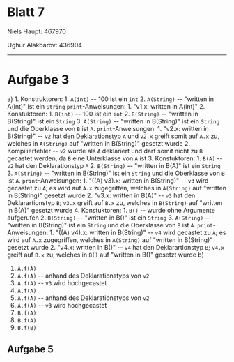 # Blatt 7

Niels Haupt: 467970

Ughur Alakbarov: 436904

---

# Aufgabe 3
a)
  1.
    Konstruktoren:
      1. `A(int)` -- 100 ist ein `int`
      2. `A(String)` -- "written in A(int)" ist ein `String`
    `print`-Anweisungen:
      1. "v1.x: written in A(int)"
  2.
    Konstuktoren:
      1. `B(int)` -- 100 ist ein `int`
      2. `B(String)` -- "written in B(String)" ist ein `String`
      3. `A(String)` -- "written in B(String)" ist ein `String` und die Oberklasse von `B` ist `A`.
    `print`-Anweisungen:
      1. "v2.x: written in B(String)" -- `v2` hat den Deklarationstyp `A` und `v2.x` greift somit auf `A.x` zu, welches in `A(String)` auf "written in B(String)" gesetzt wurde
      2. Kompilierfehler -- `v2` wurde als `A` deklariert und darf somit nicht zu `B` gecastet werden, da `B` eine Unterklasse von `A` ist
  3.
    Konstuktoren:
      1. `B(A)` -- `v2` hat den Deklarationstyp `A`
      2. `B(String)` -- "written in B(A)" ist ein `String`
      3. `A(String)` -- "written in B(String)" ist ein `String` und die Oberklasse von `B` ist `A`.
    `print`-Anweisungen:
      1. "((A) v3).x: written in B(String)" -- `v3` wird gecastet zu `A`; es wird auf `A.x` zugegriffen, welches in `A(String)` auf "written in B(String)" gesetzt wurde
      2. "v3.x: written in B(A)" -- `v3` hat den Deklarartionstyp `B`; `v3.x` greift auf `B.x` zu, welches in `B(String)` auf "written in B(A)" gesetzt wurde
  4.
    Konstuktoren:
      1. `B()` -- wurde ohne Argumente aufgerufen
      2. `B(String)` -- "written in B()" ist ein `String`
      3. `A(String)` -- "written in B(String)" ist ein `String` und die Oberklasse von `B` ist `A`.
    `print`-Anweisungen:
      1. "((A) v4).x: written in B(String)" -- `v4` wird gecastet zu `A`; es wird auf `A.x` zugegriffen, welches in `A(String)` auf "written in B(String)" gesetzt wurde
      2. "v4.x: written in B()" -- `v4` hat den Deklarartionstyp `B`; `v4.x` greift auf `B.x` zu, welches in `B()` auf "written in B()" gesetzt wurde
b)
  1. `A.f(A)`
  2. `A.f(A)` -- anhand des Deklarationstyps von `v2`
  3. `A.f(A)` -- `v3` wird hochgecastet
  4. `A.f(A)`
  5. `A.f(A)` -- anhand des Deklarationstyps von `v2`
  6. `A.f(A)` -- `v3` wird hochgecastet
  7. `B.f(A)`
  8. `B.f(A)`
  9. `B.f(B)`

## Aufgabe 5

